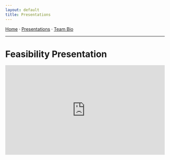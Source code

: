 ```yaml
---
layout: default
title: Presentations
---
```


<!-- NAV BAR -->
<p>
  <a href="/Garden-Assistant-Application/">Home</a> ·
  <a href="/Garden-Assistant-Application/presentations">Presentations</a> ·
  <a href="/Garden-Assistant-Application/team">Team Bio</a>
</p>
<hr>

# Feasibility Presentation

<div class="slide-wrap">
  <iframe src="https://docs.google.com/presentation/d/1UHvCibJWSSQanufIapTHNkI1VKHAXvQrTxWj9il7cdk/edit?usp=sharing"
          frameborder="0" allowfullscreen mozallowfullscreen="true" webkitallowfullscreen="true"></iframe>
</div>

<style>
.slide-wrap { position: relative; padding-top: 56.25%; }
.slide-wrap iframe { position:absolute; top:0; left:0; width:100%; height:100%; }
</style>
